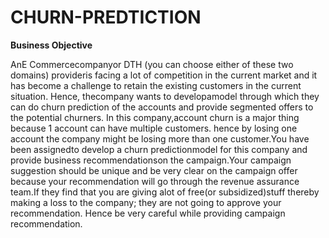 # CHURN-PREDTICTION

**Business Objective**

AnE Commercecompanyor DTH (you can choose either of these two domains) provideris facing a lot of competition in the current market and it has become a challenge to retain the existing customers in the current situation. Hence, thecompany wants to developamodel through which they can do churn prediction of the accounts and provide segmented offers to the potential churners. In this company,account churn is a major thing because 1 account can have multiple customers. hence by losing one account the company might be losing more than one customer.You have been assignedto develop a churn predictionmodel for this company and provide business recommendationson the campaign.Your campaign suggestion should be unique and be very clear on the campaign offer because your recommendation will go through the revenue assurance team.If they find that you are giving alot of free(or subsidized)stuff thereby making a loss to the company; they are not going to approve your recommendation. Hence be very careful while providing campaign recommendation.
